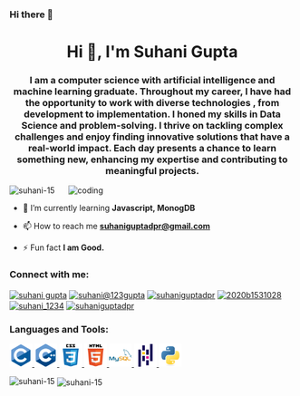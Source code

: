 ### Hi there 👋

<!--
**Suhani-15/Suhani-15** is a ✨ _special_ ✨ repository because its `README.md` (this file) appears on your GitHub profile.

Here are some ideas to get you started:

- 🔭 I’m currently working on ...
- 🌱 I’m currently learning ...
- 👯 I’m looking to collaborate on ...
- 🤔 I’m looking for help with ...
- 💬 Ask me about ...
- 📫 How to reach me: ...
- 😄 Pronouns: ...
- ⚡ Fun fact: ...
-->
<h1 align="center">Hi 👋, I'm Suhani Gupta</h1>
<h3 align="center">I am a computer science with artificial intelligence and machine learning graduate. 
Throughout my career, I have had the opportunity to work with diverse technologies , from development to implementation.
I honed my skills in Data Science and problem-solving. I thrive on tackling complex challenges and enjoy finding innovative solutions that have a real-world impact. Each day presents a chance to learn something new, enhancing my expertise and contributing to meaningful projects.</h3>
<img align="right" alt="coding" width="400" src="https://mir-s3-cdn-cf.behance.net/project_modules/disp/601014116770475.6068beff4640a.gif">
<p align="left"> <img src="https://komarev.com/ghpvc/?username=suhani-15&label=Profile%20views&color=0e75b6&style=flat" alt="suhani-15" /> </p>

- 🌱 I’m currently learning **Javascript, MonogDB**

- 📫 How to reach me **suhaniguptadpr@gmail.com**

- ⚡ Fun fact **I am Good.**

<h3 align="left">Connect with me:</h3>
<p align="left">
<a href="https://linkedin.com/in/suhani gupta" target="blank"><img align="center" src="https://raw.githubusercontent.com/rahuldkjain/github-profile-readme-generator/master/src/images/icons/Social/linked-in-alt.svg" alt="suhani gupta" height="30" width="40" /></a>
<a href="https://kaggle.com/suhani@123gupta" target="blank"><img align="center" src="https://raw.githubusercontent.com/rahuldkjain/github-profile-readme-generator/master/src/images/icons/Social/kaggle.svg" alt="suhani@123gupta" height="30" width="40" /></a>
<a href="https://www.codechef.com/users/suhaniguptadpr" target="blank"><img align="center" src="https://cdn.jsdelivr.net/npm/simple-icons@3.1.0/icons/codechef.svg" alt="suhaniguptadpr" height="30" width="40" /></a>
<a href="https://www.hackerrank.com/2020b1531028" target="blank"><img align="center" src="https://raw.githubusercontent.com/rahuldkjain/github-profile-readme-generator/master/src/images/icons/Social/hackerrank.svg" alt="2020b1531028" height="30" width="40" /></a>
<a href="https://www.leetcode.com/suhani_1234" target="blank"><img align="center" src="https://raw.githubusercontent.com/rahuldkjain/github-profile-readme-generator/master/src/images/icons/Social/leet-code.svg" alt="suhani_1234" height="30" width="40" /></a>
<a href="https://auth.geeksforgeeks.org/user/suhaniguptadpr" target="blank"><img align="center" src="https://raw.githubusercontent.com/rahuldkjain/github-profile-readme-generator/master/src/images/icons/Social/geeks-for-geeks.svg" alt="suhaniguptadpr" height="30" width="40" /></a>
</p>

<h3 align="left">Languages and Tools:</h3>
<p align="left"> <a href="https://www.cprogramming.com/" target="_blank" rel="noreferrer"> <img src="https://raw.githubusercontent.com/devicons/devicon/master/icons/c/c-original.svg" alt="c" width="40" height="40"/> </a> <a href="https://www.w3schools.com/cpp/" target="_blank" rel="noreferrer"> <img src="https://raw.githubusercontent.com/devicons/devicon/master/icons/cplusplus/cplusplus-original.svg" alt="cplusplus" width="40" height="40"/> </a> <a href="https://www.w3schools.com/css/" target="_blank" rel="noreferrer"> <img src="https://raw.githubusercontent.com/devicons/devicon/master/icons/css3/css3-original-wordmark.svg" alt="css3" width="40" height="40"/> </a> <a href="https://www.w3.org/html/" target="_blank" rel="noreferrer"> <img src="https://raw.githubusercontent.com/devicons/devicon/master/icons/html5/html5-original-wordmark.svg" alt="html5" width="40" height="40"/> </a> <a href="https://www.mysql.com/" target="_blank" rel="noreferrer"> <img src="https://raw.githubusercontent.com/devicons/devicon/master/icons/mysql/mysql-original-wordmark.svg" alt="mysql" width="40" height="40"/> </a> <a href="https://pandas.pydata.org/" target="_blank" rel="noreferrer"> <img src="https://raw.githubusercontent.com/devicons/devicon/2ae2a900d2f041da66e950e4d48052658d850630/icons/pandas/pandas-original.svg" alt="pandas" width="40" height="40"/> </a> <a href="https://www.python.org" target="_blank" rel="noreferrer"> <img src="https://raw.githubusercontent.com/devicons/devicon/master/icons/python/python-original.svg" alt="python" width="40" height="40"/> </a> </p>

<p><img align="left" src="https://github-readme-stats.vercel.app/api/top-langs?username=suhani-15&show_icons=true&locale=en&layout=compact" alt="suhani-15" /></p>

<p>&nbsp;<img align="center" src="https://github-readme-stats.vercel.app/api?username=suhani-15&show_icons=true&locale=en" alt="suhani-15" /></p>
